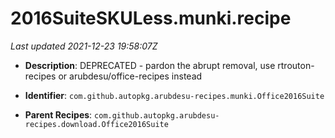 # 2016SuiteSKULess.munki.recipe

_Last updated 2021-12-23 19:58:07Z_

- **Description**: DEPRECATED - pardon the abrupt removal, use rtrouton-recipes or arubdesu/office-recipes instead

- **Identifier**: `com.github.autopkg.arubdesu-recipes.munki.Office2016Suite`

- **Parent Recipes**: `com.github.autopkg.arubdesu-recipes.download.Office2016Suite`